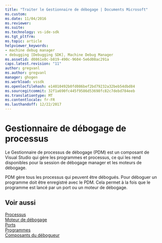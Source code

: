 ```yaml
---
title: "Traiter le Gestionnaire de débogage | Documents Microsoft"
ms.custom: 
ms.date: 11/04/2016
ms.reviewer: 
ms.suite: 
ms.technology: vs-ide-sdk
ms.tgt_pltfrm: 
ms.topic: article
helpviewer_keywords:
- machine debug manager
- debugging [Debugging SDK], Machine Debug Manager
ms.assetid: d0861e0c-b819-490c-9604-5e6d08ac291a
caps.latest.revision: "11"
author: gregvanl
ms.author: gregvanl
manager: ghogen
ms.workload: vssdk
ms.openlocfilehash: e14010492b0fd086bef2bd79232a32beb54dbd84
ms.sourcegitcommit: 32f1a690fc445f9586d53698fc82c7debd784eeb
ms.translationtype: MT
ms.contentlocale: fr-FR
ms.lasthandoff: 12/22/2017
---
```

# <a name="process-debug-manager"></a>Gestionnaire de débogage de processus
Le Gestionnaire de processus de débogage (PDM) est un composant de Visual Studio qui gère les programmes et processus, ce qui les rend disponibles pour la session de débogage manager et les moteurs de débogage.  
  
 PDM gère tous les processus qui peuvent être débogués. Pour déboguer un programme doit être enregistré avec le PDM. Cela permet à la fois que le programme est lancé par un port ou un moteur de débogage.  
  
## <a name="see-also"></a>Voir aussi  
 [Processus](../../extensibility/debugger/processes.md)   
 [Moteur de débogage](../../extensibility/debugger/debug-engine.md)   
 [Ports](../../extensibility/debugger/ports.md)   
 [Programmes](../../extensibility/debugger/programs.md)   
 [Composants du débogueur](../../extensibility/debugger/debugger-components.md)
